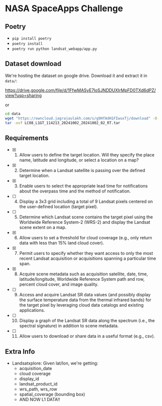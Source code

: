 # NASA SpaceApps Challenge

## Poetry
- `pip install poetry`
- `poetry install`
- `poetry run python landsat_webapp/app.py`


## Dataset download
We're hosting the dataset on google drive. Download it and extract it in `data/`:

https://drive.google.com/file/d/1FfwMASyE7loSJNDDUXIrMpFD0TXd6dPZ/view?usp=sharing

or

```bash
cd data
wget "https://owncloud.jagrajaulakh.com/s/g9HfAdH1FIwuxTj/download" -O "LC08_L1GT_114213_20241002_20241002_02_RT.tar"
tar -xvf LC08_L1GT_114213_20241002_20241002_02_RT.tar 
```

## Requirements
- [X] 1. Allow users to define the target location. Will they specify the place name, latitude and longitude, or select a location on a map?
- [X] 2. Determine when a Landsat satellite is passing over the defined target location.
- [X] 3. Enable users to select the appropriate lead time for notifications about the overpass time and the method of notification.
- [ ] 4. Display a 3x3 grid including a total of 9 Landsat pixels centered on the user-defined location (target pixel).
- [ ] 5. Determine which Landsat scene contains the target pixel using the Worldwide Reference System-2 (WRS-2) and display the Landsat scene extent on a map.
- [X] 6. Allow users to set a threshold for cloud coverage (e.g., only return data with less than 15% land cloud cover).
- [X] 7. Permit users to specify whether they want access to only the most recent Landsat acquisition or acquisitions spanning a particular time span.
- [X] 8. Acquire scene metadata such as acquisition satellite, date, time, latitude/longitude, Worldwide Reference System path and row, percent cloud cover, and image quality.
- [ ] 9. Access and acquire Landsat SR data values (and possibly display the surface temperature data from the thermal infrared bands) for the target pixel by leveraging cloud data catalogs and existing applications.
- [ ] 10. Display a graph of the Landsat SR data along the spectrum (i.e., the spectral signature) in addition to scene metadata.
- [ ] 11. Allow users to download or share data in a useful format (e.g., csv).


## Extra Info
- Landsatxplore: Given lat/lon, we're getting:
    - acquisition_date
    - cloud coverage
    - display_id
    - landsat_product_id
    - wrs_path, wrs_row
    - spatial_coverage (bounding box)
    - AND NOW L1 DATA!!
